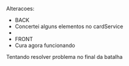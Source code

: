 Alteracoes:

- BACK
- Concertei alguns elementos no cardService
- 
- FRONT
- Cura agora funcionando

Tentando resolver problema no final da batalha
